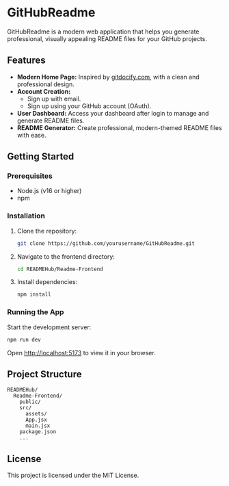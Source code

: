 # GitHubReadme

GitHubReadme is a modern web application that helps you generate professional, visually appealing README files for your GitHub projects.

## Features

- **Modern Home Page:** Inspired by [gitdocify.com](https://gitdocify.com), with a clean and professional design.
- **Account Creation:** 
  - Sign up with email.
  - Sign up using your GitHub account (OAuth).
- **User Dashboard:** Access your dashboard after login to manage and generate README files.
- **README Generator:** Create professional, modern-themed README files with ease.

## Getting Started

### Prerequisites

- Node.js (v16 or higher)
- npm

### Installation

1. Clone the repository:
   ```sh
   git clone https://github.com/yourusername/GitHubReadme.git
   ```
2. Navigate to the frontend directory:
   ```sh
   cd READMEHub/Readme-Frontend
   ```
3. Install dependencies:
   ```sh
   npm install
   ```

### Running the App

Start the development server:
```sh
npm run dev
```
Open [http://localhost:5173](http://localhost:5173) to view it in your browser.

## Project Structure

```
READMEHub/
  Readme-Frontend/
    public/
    src/
      assets/
      App.jsx
      main.jsx
    package.json
    ...
```

## License

This project is licensed under the MIT License.
